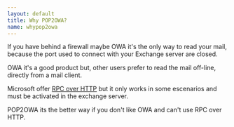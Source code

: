 ```yaml
---
layout: default
title: Why POP2OWA?
name: whypop2owa
---
```


If you have behind a firewall maybe OWA it's the only way to read your mail, because the port used to connect with your Exchange server are closed.

OWA it's a good product but, other users prefer to read the mail off-line, directly from a mail client.

Microsoft offer [RPC over HTTP](https://support.office.com/en-us/article/Use-Outlook-Anywhere-to-connect-to-your-Exchange-server-without-a-VPN-bce4e37b-3d2c-4159-9796-1ce8a183fc5f) but it only works in some escenarios and must be activated in the exchange server.

POP2OWA its the better way if you don't like OWA and can't use RPC over HTTP.

